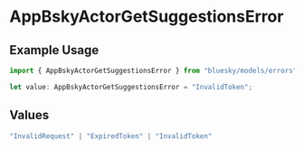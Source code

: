 # AppBskyActorGetSuggestionsError

## Example Usage

```typescript
import { AppBskyActorGetSuggestionsError } from "bluesky/models/errors";

let value: AppBskyActorGetSuggestionsError = "InvalidToken";
```

## Values

```typescript
"InvalidRequest" | "ExpiredToken" | "InvalidToken"
```